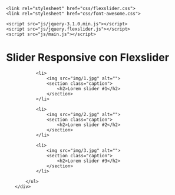 <!DOCTYPE html>
<html lang="en">
<head>
	<meta charset="UTF-8">
	<meta name="viewport" content="width=device-width, user-scalable=no, initial-scale=1.0, maximum-scale=1.0, minimum-scale=1.0">
	<title>Slider Responsive 2017</title>

	<link rel="stylesheet" href="css/flexslider.css">
	<link rel="stylesheet" href="css/font-awesome.css">

	<script src="js/jquery-3.1.0.min.js"></script>
	<script src="js/jquery.flexslider.js"></script>
	<script src="js/main.js"></script>
</head>
<body>
	<h1 id="page-title">Slider Responsive con Flexslider</h1>
	<div class="flexslider">
		<ul class="slides">

			<li>
				<img src="img/1.jpg" alt="">
				<section class="caption">
					<h2>Lorem slider #1</h2>
				</section>
			</li>

			<li>
				<img src="img/2.jpg" alt="">
				<section class="caption">
					<h2>Lorem slider #2</h2>
				</section>
			</li>

			<li>
				<img src="img/3.jpg" alt="">
				<section class="caption">
					<h2>Lorem slider #3</h2>
				</section>
			</li>

		</ul>
	</div>

</body>
</html>
